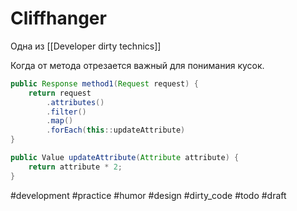 # Cliffhanger

Одна из [[Developer dirty technics]]

Когда от метода отрезается важный для понимания кусок.

```java
public Response method1(Request request) {
    return request
        .attributes()
        .filter()
        .map()
        .forEach(this::updateAttribute)
}

public Value updateAttribute(Attribute attribute) {
    return attribute * 2;
}
```

#development #practice #humor #design #dirty_code #todo
#draft